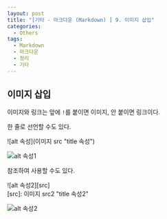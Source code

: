```yaml
---
layout: post
title: "[기타 - 마크다운 (Markdown) ] 9. 이미지 삽입"
categories:
  - Others
tags:
  - Markdown
  - 마크다운
  - 정리
  - 기타
---
```


## 이미지 삽입  

이미지와 링크는 앞에 `!`를 붙이면 이미지, 안 붙이면 링크이다.

한 줄로 선언할 수도 있다.&nbsp;&nbsp;<br>
<div class="-box-in-post">
    ![alt 속성](이미지 src "title 속성")
</div>

![alt 속성1](https://cdn.pixabay.com/photo/2020/01/07/00/34/heron-4746555_960_720.jpg "title 속성1")

참조하여 사용할 수도 있다.&nbsp;&nbsp;<br> 
<div class="-box-in-post">
    ![alt 속성2][src]
    <br>
    [src]: 이미지 src2 "title 속성2"
</div>

![alt 속성2][src]

[src]: https://cdn.pixabay.com/photo/2019/12/13/09/46/umbrella-4692572_960_720.jpg "title 속성2"

